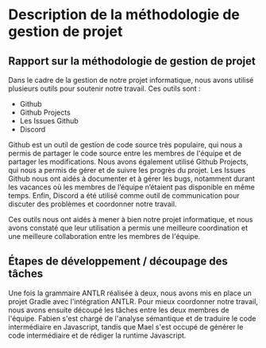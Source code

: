 # Description de la méthodologie de gestion de projet

## Rapport sur la méthodologie de gestion de projet

Dans le cadre de la gestion de notre projet informatique, nous avons utilisé plusieurs outils pour soutenir notre
travail. Ces outils sont :

- Github
- Github Projects
- Les Issues Github
- Discord

Github est un outil de gestion de code source très populaire, qui nous a permis de partager le code source entre les
membres de l'équipe et de partager les modifications. Nous avons également utilisé Github Projects, qui nous a permis de
gérer et de suivre les progrès du projet. Les Issues Github nous ont aidés à documenter et à gérer les bugs, notamment
durant les vacances où les membres de l’équipe n’étaient pas disponible en même temps. Enfin, Discord a été utilisé
comme outil de communication pour discuter des problèmes et coordonner notre travail.

Ces outils nous ont aidés à mener à bien notre projet informatique, et nous avons constaté que leur utilisation a permis
une meilleure coordination et une meilleure collaboration entre les membres de l'équipe.

## Étapes de développement / découpage des tâches

Une fois la grammaire ANTLR réalisée à deux, nous avons mis en place un projet Gradle avec l'intégration ANTLR. Pour
mieux coordonner notre travail, nous avons ensuite découpé les tâches entre les deux membres de l'équipe. Fabien s'est
chargé de l'analyse sémantique et de traduire le code intermédiaire en Javascript, tandis que Mael s'est occupé de
générer le code intermédiaire et de rédiger la runtime Javascript.
